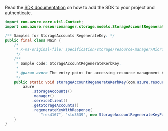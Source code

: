 Read the [SDK documentation](https://github.com/Azure/azure-sdk-for-java/blob/azure-resourcemanager_2.14.0/sdk/resourcemanager/azure-resourcemanager/README.md) on how to add the SDK to your project and authenticate.

```java
import com.azure.core.util.Context;
import com.azure.resourcemanager.storage.models.StorageAccountRegenerateKeyParameters;

/** Samples for StorageAccounts RegenerateKey. */
public final class Main {
    /*
     * x-ms-original-file: specification/storage/resource-manager/Microsoft.Storage/stable/2021-09-01/examples/StorageAccountRegenerateKerbKey.json
     */
    /**
     * Sample code: StorageAccountRegenerateKerbKey.
     *
     * @param azure The entry point for accessing resource management APIs in Azure.
     */
    public static void storageAccountRegenerateKerbKey(com.azure.resourcemanager.AzureResourceManager azure) {
        azure
            .storageAccounts()
            .manager()
            .serviceClient()
            .getStorageAccounts()
            .regenerateKeyWithResponse(
                "res4167", "sto3539", new StorageAccountRegenerateKeyParameters().withKeyName("kerb1"), Context.NONE);
    }
}
```
